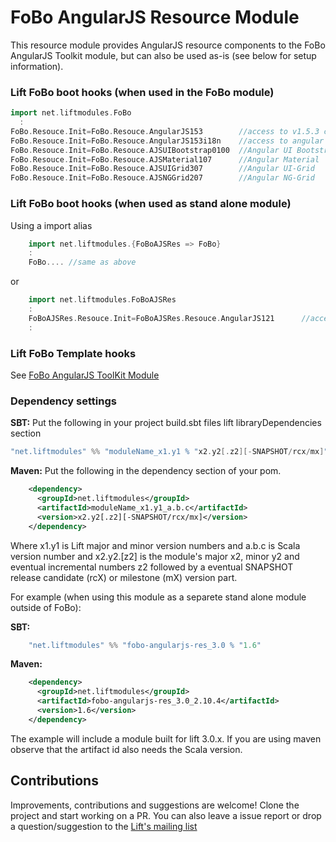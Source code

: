 # FoBo AngularJS Resource Module

This resource module provides AngularJS resource components to the FoBo AngularJS Toolkit module, but can also be used as-is 
(see below for setup information).

### Lift FoBo boot hooks (when used in the FoBo module)

```scala
import net.liftmodules.FoBo 
  :
FoBo.Resouce.Init=FoBo.Resouce.AngularJS153        //access to v1.5.3 core files 
FoBo.Resouce.Init=FoBo.Resouce.AngularJS153i18n    //access to angular i18n files 
FoBo.Resouce.Init=FoBo.Resouce.AJSUIBootstrap0100  //Angular UI Bootstrap
FoBo.Resouce.Init=FoBo.Resouce.AJSMaterial107      //Angular Material
FoBo.Resouce.Init=FoBo.Resouce.AJSUIGrid307        //Angular UI-Grid
FoBo.Resouce.Init=FoBo.Resouce.AJSNGGrid207        //Angular NG-Grid
```
### Lift FoBo boot hooks (when used as stand alone module)

Using a import alias
```scala
    import net.liftmodules.{FoBoAJSRes => FoBo} 
    :
    FoBo.... //same as above
```
or 
```scala
    import net.liftmodules.FoBoAJSRes 
    :
    FoBoAJSRes.Resouce.Init=FoBoAJSRes.Resouce.AngularJS121      //access to core files
    : 
```
    
### Lift FoBo Template hooks

See [FoBo AngularJS ToolKit Module](https://github.com/karma4u101/Angular/AngularJS)

### Dependency settings

**SBT:**
Put the following in your project build.sbt files lift libraryDependencies section 
```scala
"net.liftmodules" %% "moduleName_x1.y1 % "x2.y2[.z2][-SNAPSHOT/rcx/mx]"
```
**Maven:** Put the following in the dependency section of your pom.
```xml
    <dependency>
      <groupId>net.liftmodules</groupId>
      <artifactId>moduleName_x1.y1_a.b.c</artifactId>
      <version>x2.y2[.z2][-SNAPSHOT/rcx/mx]</version>
    </dependency>
```
Where x1.y1 is Lift major and minor version numbers and a.b.c is Scala
version number and x2.y2.[z2] is the module's major x2, minor y2 and
eventual incremental numbers z2 followed by a eventual SNAPSHOT 
release candidate (rcX) or milestone (mX) version part.

For example (when using this module as a separete stand alone module outside of FoBo):

**SBT:**
```scala
    "net.liftmodules" %% "fobo-angularjs-res_3.0 % "1.6"
```
**Maven:**
```xml
    <dependency>
      <groupId>net.liftmodules</groupId>
      <artifactId>fobo-angularjs-res_3.0_2.10.4</artifactId>
      <version>1.6</version>
    </dependency>
```
The example will include a module built for lift 3.0.x. 
If you are using maven observe that the artifact id also needs the Scala version.

## Contributions
Improvements, contributions and suggestions are welcome! Clone the project and start working on a PR. You can also leave a issue report 
or drop a question/suggestion to the [Lift's mailing list](http://groups.google.com/group/liftweb/) 
